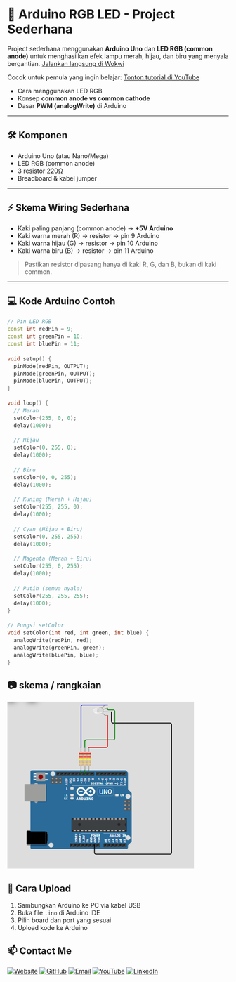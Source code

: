 # 🚦 Arduino RGB LED - Project Sederhana

Project sederhana menggunakan **Arduino Uno** dan **LED RGB (common anode)** untuk menghasilkan efek lampu merah, hijau, dan biru yang menyala bergantian. [Jalankan langsung di Wokwi](https://wokwi.com/projects/437798181425114113)

Cocok untuk pemula yang ingin belajar: [Tonton tutorial di YouTube](https://youtu.be/abcdefghijk)
- Cara menggunakan LED RGB
- Konsep **common anode vs common cathode**
- Dasar **PWM (analogWrite)** di Arduino

---

## 🛠 **Komponen**
- Arduino Uno (atau Nano/Mega)
- LED RGB (common anode)
- 3 resistor 220Ω
- Breadboard & kabel jumper

---

## ⚡ **Skema Wiring Sederhana**

- Kaki paling panjang (common anode) → **+5V Arduino**
- Kaki warna merah (R) → resistor → pin 9 Arduino
- Kaki warna hijau (G) → resistor → pin 10 Arduino
- Kaki warna biru (B) → resistor → pin 11 Arduino

> Pastikan resistor dipasang hanya di kaki R, G, dan B, bukan di kaki common.

---

## 💻 **Kode Arduino Contoh**
```cpp
// Pin LED RGB
const int redPin = 9;
const int greenPin = 10;
const int bluePin = 11;

void setup() {
  pinMode(redPin, OUTPUT);
  pinMode(greenPin, OUTPUT);
  pinMode(bluePin, OUTPUT);
}

void loop() {
  // Merah
  setColor(255, 0, 0);
  delay(1000);

  // Hijau
  setColor(0, 255, 0);
  delay(1000);

  // Biru
  setColor(0, 0, 255);
  delay(1000);

  // Kuning (Merah + Hijau)
  setColor(255, 255, 0);
  delay(1000);

  // Cyan (Hijau + Biru)
  setColor(0, 255, 255);
  delay(1000);

  // Magenta (Merah + Biru)
  setColor(255, 0, 255);
  delay(1000);

  // Putih (semua nyala)
  setColor(255, 255, 255);
  delay(1000);
}

// Fungsi setColor
void setColor(int red, int green, int blue) {
  analogWrite(redPin, red);
  analogWrite(greenPin, green);
  analogWrite(bluePin, blue);
}
```
## 📷 **skema / rangkaian**

![Lampu RGB Arduino](https://github.com/Luddinritonga/lampu-rgb/blob/main/skema.png)

## 🔧 **Cara Upload**
1. Sambungkan Arduino ke PC via kabel USB
2. Buka file `.ino` di Arduino IDE
3. Pilih board dan port yang sesuai
4. Upload kode ke Arduino




## 📫 Contact Me
[![Website](https://img.shields.io/badge/Website-000000?style=for-the-badge&logo=about-dot-me&logoColor=white)](https://luddinritonga.github.io/fortopolio/)
[![GitHub](https://img.shields.io/badge/GitHub-181717?style=for-the-badge&logo=github&logoColor=white)](https://github.com/luddinritonga)
[![Email](https://img.shields.io/badge/Email-D14836?style=for-the-badge&logo=gmail&logoColor=white)](mailto:luddinritonga03@gmail.com)
[![YouTube](https://img.shields.io/badge/YouTube-FF0000?style=for-the-badge&logo=youtube&logoColor=white)](https://youtube.com/@nama_channel_anda)
[![LinkedIn](https://img.shields.io/badge/LinkedIn-0077B5?style=for-the-badge&logo=linkedin&logoColor=white)](https://www.linkedin.com/in/luddin-ritonga-727920307?)
